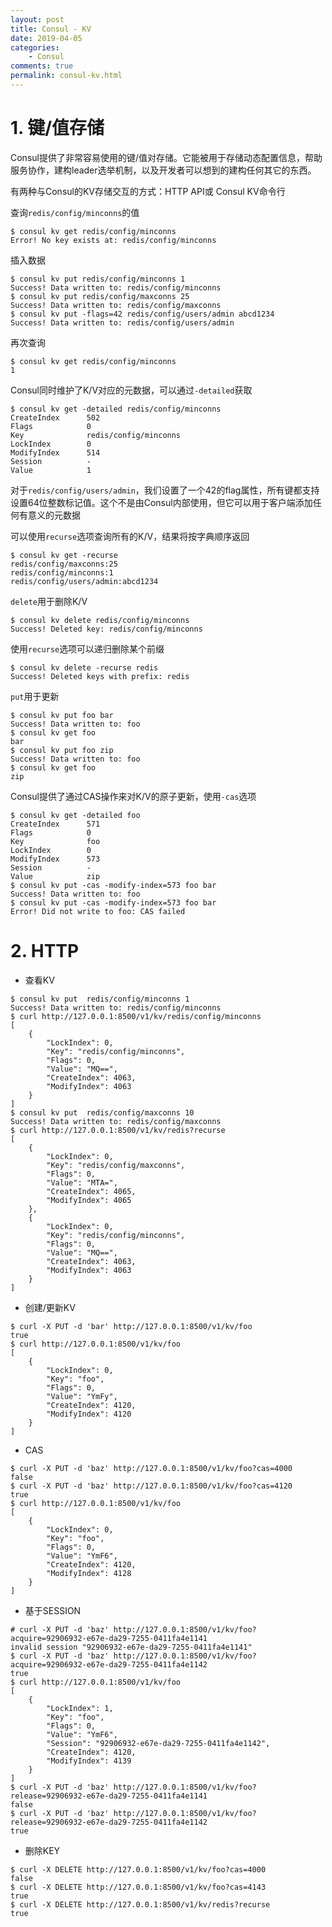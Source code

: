 ```yaml
---
layout: post
title: Consul - KV
date: 2019-04-05
categories:
    - Consul
comments: true
permalink: consul-kv.html
---
```


# 1. 键/值存储

Consul提供了非常容易使用的键/值对存储。它能被用于存储动态配置信息，帮助服务协作，建构leader选举机制，以及开发者可以想到的建构任何其它的东西。

有两种与Consul的KV存储交互的方式：HTTP API或 Consul KV命令行

查询`redis/config/minconns`的值

	$ consul kv get redis/config/minconns
	Error! No key exists at: redis/config/minconns

插入数据

	$ consul kv put redis/config/minconns 1
	Success! Data written to: redis/config/minconns
	$ consul kv put redis/config/maxconns 25
	Success! Data written to: redis/config/maxconns
	$ consul kv put -flags=42 redis/config/users/admin abcd1234
	Success! Data written to: redis/config/users/admin

再次查询

	$ consul kv get redis/config/minconns
	1

Consul同时维护了K/V对应的元数据，可以通过`-detailed`获取

	$ consul kv get -detailed redis/config/minconns
	CreateIndex      502
	Flags            0
	Key              redis/config/minconns
	LockIndex        0
	ModifyIndex      514
	Session          -
	Value            1

对于`redis/config/users/admin`，我们设置了一个42的flag属性，所有键都支持设置64位整数标记值。这个不是由Consul内部使用，但它可以用于客户端添加任何有意义的元数据

可以使用`recurse`选项查询所有的K/V，结果将按字典顺序返回

	$ consul kv get -recurse
	redis/config/maxconns:25
	redis/config/minconns:1
	redis/config/users/admin:abcd1234

`delete`用于删除K/V
	

	$ consul kv delete redis/config/minconns
	Success! Deleted key: redis/config/minconns

使用`recurse`选项可以递归删除某个前缀

	$ consul kv delete -recurse redis
	Success! Deleted keys with prefix: redis 

`put`用于更新

	$ consul kv put foo bar
	Success! Data written to: foo
	$ consul kv get foo
	bar
	$ consul kv put foo zip
	Success! Data written to: foo
	$ consul kv get foo
	zip

Consul提供了通过CAS操作来对K/V的原子更新，使用`-cas`选项

	$ consul kv get -detailed foo
	CreateIndex      571
	Flags            0
	Key              foo
	LockIndex        0
	ModifyIndex      573
	Session          -
	Value            zip
	$ consul kv put -cas -modify-index=573 foo bar
	Success! Data written to: foo
	$ consul kv put -cas -modify-index=573 foo bar
	Error! Did not write to foo: CAS failed
# 2. HTTP 

- 查看KV

```
$ consul kv put  redis/config/minconns 1
Success! Data written to: redis/config/minconns
$ curl http://127.0.0.1:8500/v1/kv/redis/config/minconns
[
    {
        "LockIndex": 0,
        "Key": "redis/config/minconns",
        "Flags": 0,
        "Value": "MQ==",
        "CreateIndex": 4063,
        "ModifyIndex": 4063
    }
]
$ consul kv put  redis/config/maxconns 10
Success! Data written to: redis/config/maxconns
$ curl http://127.0.0.1:8500/v1/kv/redis?recurse
[
    {
        "LockIndex": 0,
        "Key": "redis/config/maxconns",
        "Flags": 0,
        "Value": "MTA=",
        "CreateIndex": 4065,
        "ModifyIndex": 4065
    },
    {
        "LockIndex": 0,
        "Key": "redis/config/minconns",
        "Flags": 0,
        "Value": "MQ==",
        "CreateIndex": 4063,
        "ModifyIndex": 4063
    }
]
```

- 创建/更新KV

```
$ curl -X PUT -d 'bar' http://127.0.0.1:8500/v1/kv/foo
true
$ curl http://127.0.0.1:8500/v1/kv/foo
[
    {
        "LockIndex": 0,
        "Key": "foo",
        "Flags": 0,
        "Value": "YmFy",
        "CreateIndex": 4120,
        "ModifyIndex": 4120
    }
]

```

- CAS

```
$ curl -X PUT -d 'baz' http://127.0.0.1:8500/v1/kv/foo?cas=4000
false
$ curl -X PUT -d 'baz' http://127.0.0.1:8500/v1/kv/foo?cas=4120
true
$ curl http://127.0.0.1:8500/v1/kv/foo
[
    {
        "LockIndex": 0,
        "Key": "foo",
        "Flags": 0,
        "Value": "YmF6",
        "CreateIndex": 4120,
        "ModifyIndex": 4128
    }
]

```

- 基于SESSION

```
# curl -X PUT -d 'baz' http://127.0.0.1:8500/v1/kv/foo?acquire=92906932-e67e-da29-7255-0411fa4e1141
invalid session "92906932-e67e-da29-7255-0411fa4e1141"
$ curl -X PUT -d 'baz' http://127.0.0.1:8500/v1/kv/foo?acquire=92906932-e67e-da29-7255-0411fa4e1142
true
$ curl http://127.0.0.1:8500/v1/kv/foo
[
    {
        "LockIndex": 1,
        "Key": "foo",
        "Flags": 0,
        "Value": "YmF6",
        "Session": "92906932-e67e-da29-7255-0411fa4e1142",
        "CreateIndex": 4120,
        "ModifyIndex": 4139
    }
]
$ curl -X PUT -d 'baz' http://127.0.0.1:8500/v1/kv/foo?release=92906932-e67e-da29-7255-0411fa4e1141
false
$ curl -X PUT -d 'baz' http://127.0.0.1:8500/v1/kv/foo?release=92906932-e67e-da29-7255-0411fa4e1142
true
```

- 删除KEY

```
$ curl -X DELETE http://127.0.0.1:8500/v1/kv/foo?cas=4000
false
$ curl -X DELETE http://127.0.0.1:8500/v1/kv/foo?cas=4143
true
$ curl -X DELETE http://127.0.0.1:8500/v1/kv/redis?recurse
true
```

